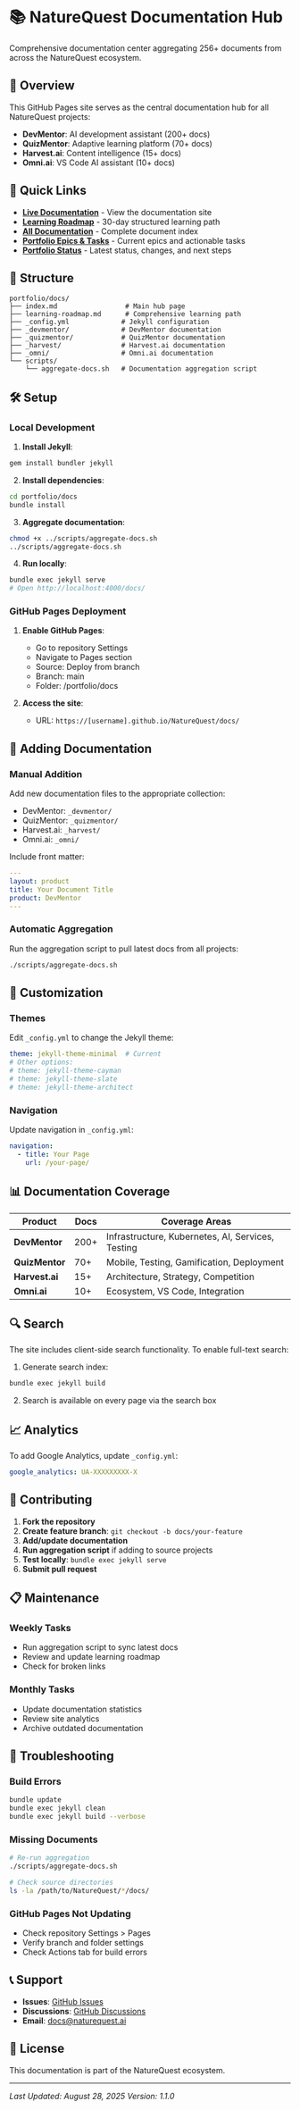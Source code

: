 # 📚 NatureQuest Documentation Hub

Comprehensive documentation center aggregating 256+ documents from across the NatureQuest ecosystem.

## 🌟 Overview

This GitHub Pages site serves as the central documentation hub for all NatureQuest projects:
- **DevMentor**: AI development assistant (200+ docs)
- **QuizMentor**: Adaptive learning platform (70+ docs)
- **Harvest.ai**: Content intelligence (15+ docs)
- **Omni.ai**: VS Code AI assistant (10+ docs)

## 🚀 Quick Links

- **[Live Documentation](https://naturequest.github.io/portfolio/docs/)** - View the documentation site
- **[Learning Roadmap](/learning-roadmap.md)** - 30-day structured learning path
- **[All Documentation](/all-docs.md)** - Complete document index
- **[Portfolio Epics & Tasks](/_portfolio/status/EPIC_MANAGEMENT.md)** - Current epics and actionable tasks
- **[Portfolio Status](/_portfolio/status/PORTFOLIO_STATUS.md)** - Latest status, changes, and next steps

## 📂 Structure

```
portfolio/docs/
├── index.md                 # Main hub page
├── learning-roadmap.md      # Comprehensive learning path
├── _config.yml             # Jekyll configuration
├── _devmentor/             # DevMentor documentation
├── _quizmentor/            # QuizMentor documentation
├── _harvest/               # Harvest.ai documentation
├── _omni/                  # Omni.ai documentation
└── scripts/
    └── aggregate-docs.sh   # Documentation aggregation script
```

## 🛠️ Setup

### Local Development

1. **Install Jekyll**:
```bash
gem install bundler jekyll
```

2. **Install dependencies**:
```bash
cd portfolio/docs
bundle install
```

3. **Aggregate documentation**:
```bash
chmod +x ../scripts/aggregate-docs.sh
../scripts/aggregate-docs.sh
```

4. **Run locally**:
```bash
bundle exec jekyll serve
# Open http://localhost:4000/docs/
```

### GitHub Pages Deployment

1. **Enable GitHub Pages**:
   - Go to repository Settings
   - Navigate to Pages section
   - Source: Deploy from branch
   - Branch: main
   - Folder: /portfolio/docs

2. **Access the site**:
   - URL: `https://[username].github.io/NatureQuest/docs/`

## 📝 Adding Documentation

### Manual Addition

Add new documentation files to the appropriate collection:
- DevMentor: `_devmentor/`
- QuizMentor: `_quizmentor/`
- Harvest.ai: `_harvest/`
- Omni.ai: `_omni/`

Include front matter:
```yaml
---
layout: product
title: Your Document Title
product: DevMentor
---
```

### Automatic Aggregation

Run the aggregation script to pull latest docs from all projects:
```bash
./scripts/aggregate-docs.sh
```

## 🎨 Customization

### Themes

Edit `_config.yml` to change the Jekyll theme:
```yaml
theme: jekyll-theme-minimal  # Current
# Other options:
# theme: jekyll-theme-cayman
# theme: jekyll-theme-slate
# theme: jekyll-theme-architect
```

### Navigation

Update navigation in `_config.yml`:
```yaml
navigation:
  - title: Your Page
    url: /your-page/
```

## 📊 Documentation Coverage

| Product | Docs | Coverage Areas |
|---------|------|----------------|
| **DevMentor** | 200+ | Infrastructure, Kubernetes, AI, Services, Testing |
| **QuizMentor** | 70+ | Mobile, Testing, Gamification, Deployment |
| **Harvest.ai** | 15+ | Architecture, Strategy, Competition |
| **Omni.ai** | 10+ | Ecosystem, VS Code, Integration |

## 🔍 Search

The site includes client-side search functionality. To enable full-text search:

1. Generate search index:
```bash
bundle exec jekyll build
```

2. Search is available on every page via the search box

## 📈 Analytics

To add Google Analytics, update `_config.yml`:
```yaml
google_analytics: UA-XXXXXXXXX-X
```

## 🤝 Contributing

1. **Fork the repository**
2. **Create feature branch**: `git checkout -b docs/your-feature`
3. **Add/update documentation**
4. **Run aggregation script** if adding to source projects
5. **Test locally**: `bundle exec jekyll serve`
6. **Submit pull request**

## 📋 Maintenance

### Weekly Tasks
- Run aggregation script to sync latest docs
- Review and update learning roadmap
- Check for broken links

### Monthly Tasks
- Update documentation statistics
- Review site analytics
- Archive outdated documentation

## 🐛 Troubleshooting

### Build Errors
```bash
bundle update
bundle exec jekyll clean
bundle exec jekyll build --verbose
```

### Missing Documents
```bash
# Re-run aggregation
./scripts/aggregate-docs.sh

# Check source directories
ls -la /path/to/NatureQuest/*/docs/
```

### GitHub Pages Not Updating
- Check repository Settings > Pages
- Verify branch and folder settings
- Check Actions tab for build errors

## 📞 Support

- **Issues**: [GitHub Issues](https://github.com/NatureQuest/portfolio/issues)
- **Discussions**: [GitHub Discussions](https://github.com/NatureQuest/portfolio/discussions)
- **Email**: docs@naturequest.ai

## 📄 License

This documentation is part of the NatureQuest ecosystem.

---

*Last Updated: August 28, 2025*
*Version: 1.1.0*
